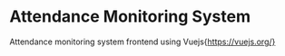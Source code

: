 # Attendance Monitoring System
Attendance monitoring system frontend using Vuejs{https://vuejs.org/}
